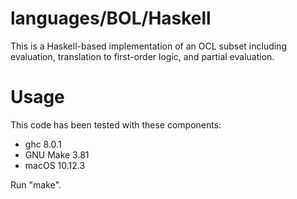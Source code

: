 # languages/BOL/Haskell

This is a Haskell-based implementation of an OCL subset including evaluation, translation to first-order logic, and partial evaluation.

# Usage

This code has been tested with these components:
- ghc 8.0.1
- GNU Make 3.81
- macOS 10.12.3

Run "make".

